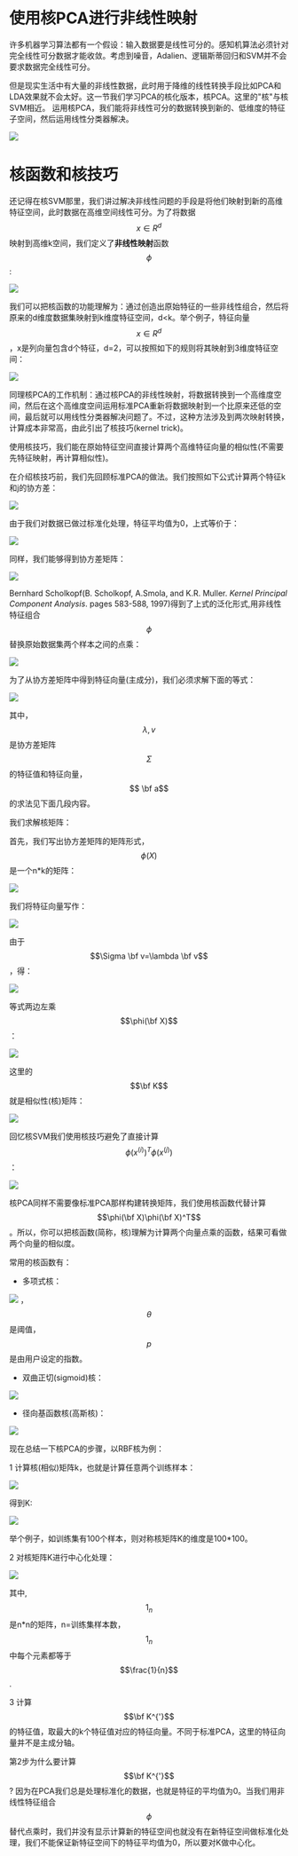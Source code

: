 # 使用核PCA进行非线性映射

许多机器学习算法都有一个假设：输入数据要是线性可分的。感知机算法必须针对完全线性可分数据才能收敛。考虑到噪音，Adalien、逻辑斯蒂回归和SVM并不会要求数据完全线性可分。

但是现实生活中有大量的非线性数据，此时用于降维的线性转换手段比如PCA和LDA效果就不会太好。这一节我们学习PCA的核化版本，核PCA。这里的"核"与核SVM相近。 运用核PCA，我们能将非线性可分的数据转换到新的、低维度的特征子空间，然后运用线性分类器解决。



![](https://ooo.0o0.ooo/2016/06/24/576d29033ad87.png)

# 核函数和核技巧






还记得在核SVM那里，我们讲过解决非线性问题的手段是将他们映射到新的高维特征空间，此时数据在高维空间线性可分。为了将数据$$x\in R^{d}$$映射到高维k空间，我们定义了**非线性映射**函数$$\phi$$:


![](https://ooo.0o0.ooo/2016/06/24/576d29bda8386.png)



我们可以把核函数的功能理解为：通过创造出原始特征的一些非线性组合，然后将原来的d维度数据集映射到k维度特征空间，d<k。举个例子，特征向量$$x\in R^{d}$$，x是列向量包含d个特征，d=2，可以按照如下的规则将其映射到3维度特征空间：


![](https://ooo.0o0.ooo/2016/06/24/576d2ea26cc6f.png)

同理核PCA的工作机制：通过核PCA的非线性映射，将数据转换到一个高维度空间，然后在这个高维度空间运用标准PCA重新将数据映射到一个比原来还低的空间，最后就可以用线性分类器解决问题了。不过，这种方法涉及到两次映射转换，计算成本非常高，由此引出了核技巧(kernel trick)。

使用核技巧，我们能在原始特征空间直接计算两个高维特征向量的相似性(不需要先特征映射，再计算相似性)。


在介绍核技巧前，我们先回顾标准PCA的做法。我们按照如下公式计算两个特征k和j的协方差：

![](https://ooo.0o0.ooo/2016/06/24/576d30ef6b5c0.png)

由于我们对数据已做过标准化处理，特征平均值为0，上式等价于：




![](https://ooo.0o0.ooo/2016/06/24/576d31fecd692.png)





同样，我们能够得到协方差矩阵：

![](https://ooo.0o0.ooo/2016/06/24/576d323bf3249.png)


Bernhard Scholkopf(B. Scholkopf, A.Smola, and K.R. Muller. *Kernel Principal Component Analysis*. pages 583-588, 1997)得到了上式的泛化形式,用非线性特征组合$$\phi$$替换原始数据集两个样本之间的点乘：

![](https://ooo.0o0.ooo/2016/06/24/576d3314adfe3.png)


为了从协方差矩阵中得到特征向量(主成分)，我们必须求解下面的等式：

![](https://ooo.0o0.ooo/2016/06/24/576d348dedb77.png)


其中，$$\lambda, v$$是协方差矩阵$$\Sigma$$的特征值和特征向量，$$ \bf a$$的求法见下面几段内容。


我们求解核矩阵：

首先，我们写出协方差矩阵的矩阵形式，$$\phi(X)$$是一个n*k的矩阵：


![](https://ooo.0o0.ooo/2016/06/24/576d368a81005.png)

我们将特征向量写作：

![](https://ooo.0o0.ooo/2016/06/24/576d36b56873b.png)

由于$$\Sigma \bf v=\lambda \bf v$$，得：

![](https://ooo.0o0.ooo/2016/06/24/576d37678ff0a.png)



等式两边左乘$$\phi(\bf X)$$：

![](https://ooo.0o0.ooo/2016/06/24/576d37a83bcaf.png)



这里的$$\bf K$$就是相似性(核)矩阵：

![](https://ooo.0o0.ooo/2016/06/24/576d37e0aca23.png)



回忆核SVM我们使用核技巧避免了直接计算$$\phi(x^{(i)})^{T}\phi(x^{(j)})$$：


![](https://ooo.0o0.ooo/2016/06/24/576de7a56dc96.png)

核PCA同样不需要像标准PCA那样构建转换矩阵，我们使用核函数代替计算$$\phi(\bf X)\phi(\bf X)^T$$。所以，你可以把核函数(简称，核)理解为计算两个向量点乘的函数，结果可看做两个向量的相似度。



常用的核函数有：


* 多项式核：

![](https://ooo.0o0.ooo/2016/06/24/576de8773bb6c.png) 
，$$\theta$$是阈值，$$p$$是由用户设定的指数。



* 双曲正切(sigmoid)核：

![](https://ooo.0o0.ooo/2016/06/24/576de8da01a63.png)

* 径向基函数核(高斯核)：

![](https://ooo.0o0.ooo/2016/06/24/576de91e7e9f7.png)




现在总结一下核PCA的步骤，以RBF核为例：

1 计算核(相似)矩阵k，也就是计算任意两个训练样本：

![](https://ooo.0o0.ooo/2016/06/24/576de97a39675.png)

得到K:

![](https://ooo.0o0.ooo/2016/06/24/576de9c97416f.png)

举个例子，如训练集有100个样本，则对称核矩阵K的维度是100*100。

2 对核矩阵K进行中心化处理：

![](https://ooo.0o0.ooo/2016/06/24/576dea2e15413.png)

其中,$$1_{n}$$是n*n的矩阵，n=训练集样本数，$$1_{n}$$中每个元素都等于$$\frac{1}{n}$$.


3 计算$$\bf K^{'}$$的特征值，取最大的k个特征值对应的特征向量。不同于标准PCA，这里的特征向量并不是主成分轴。


第2步为什么要计算$$\bf K^{'}$$? 因为在PCA我们总是处理标准化的数据，也就是特征的平均值为0。当我们用非线性特征组合$$\phi$$替代点乘时，我们并没有显示计算新的特征空间也就没有在新特征空间做标准化处理，我们不能保证新特征空间下的特征平均值为0，所以要对K做中心化。






